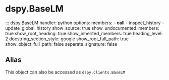# dspy.BaseLM

::: dspy.BaseLM
    handler: python
    options:
        members:
            - __call__
            - inspect_history
            - update_global_history
        show_source: true
        show_undocumented_members: true
        show_root_heading: true
        show_inherited_members: true
        heading_level: 2
        docstring_section_style: google
        show_root_full_path: true
        show_object_full_path: false
        separate_signature: false

## Alias

This object can also be accessed as `dspy.clients.BaseLM`

